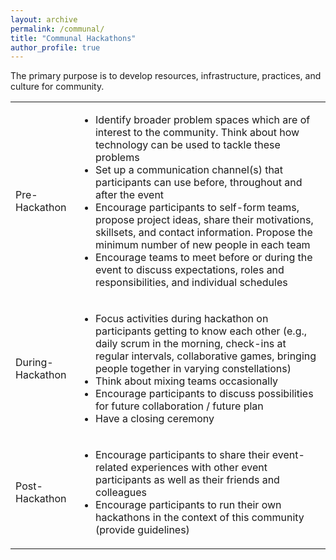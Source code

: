 ```yaml
---
layout: archive
permalink: /communal/
title: "Communal Hackathons"
author_profile: true
---
```


<p>The primary purpose is to develop resources, infrastructure, practices, and culture for community.</p>

<div>
<table style="width: 100%;">
  <tr>
    <td style="width: 20%;">Pre-Hackathon</td>
    <td style="width: 80%;">
      <ul>
        <li>Identify broader problem spaces which are of interest to the community. Think about how technology can be used to tackle these problems</li>
        <li>Set up a communication channel(s) that participants can use before, throughout and after the event</li>
        <li>Encourage participants to self-form teams, propose project ideas, share their motivations, skillsets, and contact information. Propose the minimum number of new people in each team</li>
        <li>Encourage teams to meet before or during the event to discuss expectations, roles and responsibilities, and individual schedules</li>
      </ul>
    </td>
  </tr>
  <tr>
  <td>During-Hackathon</td>
  <td>
    <ul>
      <li>Focus activities during hackathon on participants getting to know each other (e.g., daily scrum in the morning, check-ins at regular intervals, collaborative games, bringing people together in varying constellations)</li>
      <li>Think about mixing teams occasionally</li>
      <li>Encourage participants to discuss possibilities for future collaboration / future plan</li>
      <li>Have a closing ceremony</li>
    </ul>
  </td>
  </tr>
  <tr>
  <td>Post-Hackathon</td>
  <td>
    <ul>
      <li>Encourage participants to share their event-related experiences with other event participants as well as their friends and colleagues</li>
      <li>Encourage participants to run their own hackathons in the context of this community (provide guidelines)</li>
    </ul>
  </td>
  </tr>
</table>
</div>
